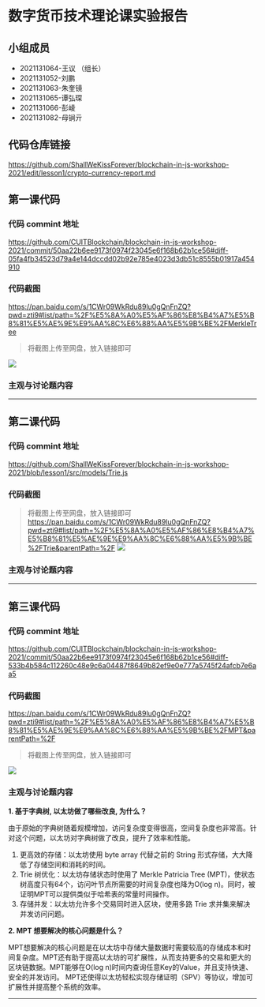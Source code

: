 # 数字货币技术理论课实验报告

## 小组成员

- 2021131064-王议 （组长）
- 2021131052-刘鹏
- 2021131063-朱奎镜
- 2021131065-谭弘琛
- 2021131066-彭崚
- 2021131082-母锏亓


## 代码仓库链接

https://github.com/ShallWeKissForever/blockchain-in-js-workshop-2021/edit/lesson1/crypto-currency-report.md


## 第一课代码


### 代码 commint 地址

https://github.com/CUITBlockchain/blockchain-in-js-workshop-2021/commit/50aa22b6ee9173f0974f23045e6f168b62b1ce56#diff-05fa4fb34523d79a4e144dccdd02b92e785e4023d3db51c8555b01917a454910

### 代码截图
https://pan.baidu.com/s/1CWr09WkRdu89lu0gQnFnZQ?pwd=zti9#list/path=%2F%E5%8A%A0%E5%AF%86%E8%B4%A7%E5%B8%81%E5%AE%9E%E9%AA%8C%E6%88%AA%E5%9B%BE%2FMerkleTree
> 将截图上传至网盘，放入链接即可

![](链接)


### 主观与讨论题内容

---



## 第二课代码


### 代码 commint 地址

https://github.com/ShallWeKissForever/blockchain-in-js-workshop-2021/blob/lesson1/src/models/Trie.js

### 代码截图
> 将截图上传至网盘，放入链接即可
https://pan.baidu.com/s/1CWr09WkRdu89lu0gQnFnZQ?pwd=zti9#list/path=%2F%E5%8A%A0%E5%AF%86%E8%B4%A7%E5%B8%81%E5%AE%9E%E9%AA%8C%E6%88%AA%E5%9B%BE%2FTrie&parentPath=%2F
![](链接)


### 主观与讨论题内容

  
---


## 第三课代码


### 代码 commint 地址

https://github.com/CUITBlockchain/blockchain-in-js-workshop-2021/commit/50aa22b6ee9173f0974f23045e6f168b62b1ce56#diff-533b4b584c112260c48e9c6a04487f8649b82ef9e0e777a5745f24afcb7e6aa5

### 代码截图
https://pan.baidu.com/s/1CWr09WkRdu89lu0gQnFnZQ?pwd=zti9#list/path=%2F%E5%8A%A0%E5%AF%86%E8%B4%A7%E5%B8%81%E5%AE%9E%E9%AA%8C%E6%88%AA%E5%9B%BE%2FMPT&parentPath=%2F
> 将截图上传至网盘，放入链接即可

![](链接)


### 主观与讨论题内容
**1. 基于字典树, 以太坊做了哪些改良, 为什么？**

由于原始的字典树随着规模增加，访问复杂度变得很高，空间复杂度也非常高。针对这个问题，以太坊对字典树做了改良，提升了效率和性能。

  1. 更高效的存储：以太坊使用 byte array 代替之前的 String 形式存储，大大降低了存储空间和消耗的时间。
  2. Trie 树优化：以太坊存储状态时使用了 Merkle Patricia Tree (MPT)，使状态树高度只有64个，访问叶节点所需要的时间复杂度也降为O(log n)。同时，被证明MPT可以提供类似于哈希表的常量时间操作。
  3. 存储并发：以太坊允许多个交易同时进入区块，使用多路 Trie 求并集来解决并发访问问题。

**2. MPT 想要解决的核⼼问题是什么？**

  MPT想要解决的核心问题是在以太坊中存储大量数据时需要较高的存储成本和时间复杂度。MPT还有助于提高以太坊的可扩展性，从而支持更多的交易和更大的区块链数据。MPT能够在O(log n)时间内查询任意Key的Value，并且支持快速、安全的并发访问。 MPT还使得以太坊轻松实现存储证明（SPV）等协议，增加可扩展性并提高整个系统的效率。


---
